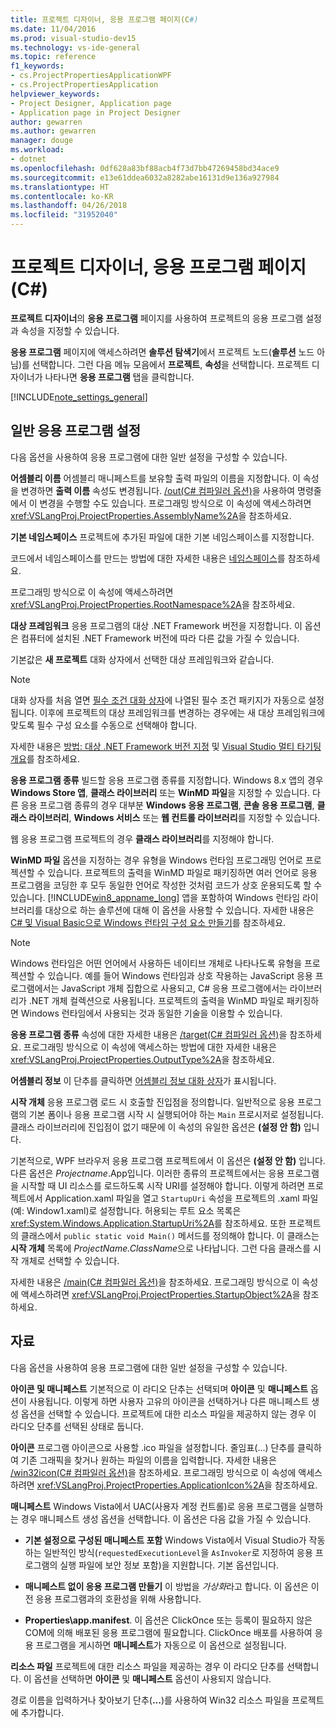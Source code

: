 ```yaml
---
title: 프로젝트 디자이너, 응용 프로그램 페이지(C#)
ms.date: 11/04/2016
ms.prod: visual-studio-dev15
ms.technology: vs-ide-general
ms.topic: reference
f1_keywords:
- cs.ProjectPropertiesApplicationWPF
- cs.ProjectPropertiesApplication
helpviewer_keywords:
- Project Designer, Application page
- Application page in Project Designer
author: gewarren
ms.author: gewarren
manager: douge
ms.workload:
- dotnet
ms.openlocfilehash: 0df628a83bf88acb4f73d7bb47269458bd34ace9
ms.sourcegitcommit: e13e61ddea6032a8282abe16131d9e136a927984
ms.translationtype: HT
ms.contentlocale: ko-KR
ms.lasthandoff: 04/26/2018
ms.locfileid: "31952040"
---
```

# <a name="application-page-project-designer-c"></a>프로젝트 디자이너, 응용 프로그램 페이지(C#)

**프로젝트 디자이너**의 **응용 프로그램** 페이지를 사용하여 프로젝트의 응용 프로그램 설정과 속성을 지정할 수 있습니다.

**응용 프로그램** 페이지에 액세스하려면 **솔루션 탐색기**에서 프로젝트 노드(**솔루션** 노드 아님)를 선택합니다. 그런 다음 메뉴 모음에서 **프로젝트**, **속성**을 선택합니다. 프로젝트 디자이너가 나타나면 **응용 프로그램** 탭을 클릭합니다.

[!INCLUDE[note_settings_general](../../data-tools/includes/note_settings_general_md.md)]

## <a name="general-application-settings"></a>일반 응용 프로그램 설정
 다음 옵션을 사용하여 응용 프로그램에 대한 일반 설정을 구성할 수 있습니다.

 **어셈블리 이름** 어셈블리 매니페스트를 보유할 출력 파일의 이름을 지정합니다. 이 속성을 변경하면 **출력 이름** 속성도 변경됩니다. [/out(C# 컴파일러 옵션)](/dotnet/csharp/language-reference/compiler-options/out-compiler-option)을 사용하여 명령줄에서 이 변경을 수행할 수도 있습니다. 프로그래밍 방식으로 이 속성에 액세스하려면 <xref:VSLangProj.ProjectProperties.AssemblyName%2A>을 참조하세요.

 **기본 네임스페이스** 프로젝트에 추가된 파일에 대한 기본 네임스페이스를 지정합니다.

 코드에서 네임스페이스를 만드는 방법에 대한 자세한 내용은 [네임스페이스](/dotnet/csharp/language-reference/keywords/namespace)를 참조하세요.

 프로그래밍 방식으로 이 속성에 액세스하려면 <xref:VSLangProj.ProjectProperties.RootNamespace%2A>을 참조하세요.

 **대상 프레임워크** 응용 프로그램의 대상 .NET Framework 버전을 지정합니다. 이 옵션은 컴퓨터에 설치된 .NET Framework 버전에 따라 다른 값을 가질 수 있습니다.

 기본값은 **새 프로젝트** 대화 상자에서 선택한 대상 프레임워크와 같습니다.

> [!NOTE]
> 대화 상자를 처음 열면 [필수 조건 대화 상자](../../ide/reference/prerequisites-dialog-box.md)에 나열된 필수 조건 패키지가 자동으로 설정됩니다. 이후에 프로젝트의 대상 프레임워크를 변경하는 경우에는 새 대상 프레임워크에 맞도록 필수 구성 요소를 수동으로 선택해야 합니다.


 자세한 내용은 [방법: 대상 .NET Framework 버전 지정](../../ide/how-to-target-a-version-of-the-dotnet-framework.md) 및 [Visual Studio 멀티 타기팅 개요](../../ide/visual-studio-multi-targeting-overview.md)를 참조하세요.

 **응용 프로그램 종류** 빌드할 응용 프로그램 종류를 지정합니다. Windows 8.x 앱의 경우 **Windows Store 앱**, **클래스 라이브러리** 또는 **WinMD 파일**을 지정할 수 있습니다. 다른 응용 프로그램 종류의 경우 대부분 **Windows 응용 프로그램**, **콘솔 응용 프로그램**, **클래스 라이브러리**, **Windows 서비스** 또는 **웹 컨트롤 라이브러리**를 지정할 수 있습니다.

 웹 응용 프로그램 프로젝트의 경우 **클래스 라이브러리**를 지정해야 합니다.

 **WinMD 파일** 옵션을 지정하는 경우 유형을 Windows 런타임 프로그래밍 언어로 프로젝션할 수 있습니다. 프로젝트의 출력을 WinMD 파일로 패키징하면 여러 언어로 응용 프로그램을 코딩한 후 모두 동일한 언어로 작성한 것처럼 코드가 상호 운용되도록 할 수 있습니다. [!INCLUDE[win8_appname_long](../../debugger/includes/win8_appname_long_md.md)] 앱을 포함하여 Windows 런타임 라이브러리를 대상으로 하는 솔루션에 대해 이 옵션을 사용할 수 있습니다. 자세한 내용은[C# 및 Visual Basic으로 Windows 런타임 구성 요소 만들기](/windows/uwp/winrt-components/creating-windows-runtime-components-in-csharp-and-visual-basic)를 참조하세요.

> [!NOTE]
> Windows 런타임은 어떤 언어에서 사용하든 네이티브 개체로 나타나도록 유형을 프로젝션할 수 있습니다. 예를 들어 Windows 런타임과 상호 작용하는 JavaScript 응용 프로그램에서는 JavaScript 개체 집합으로 사용되고, C# 응용 프로그램에서는 라이브러리가 .NET 개체 컬렉션으로 사용됩니다. 프로젝트의 출력을 WinMD 파일로 패키징하면 Windows 런타임에서 사용되는 것과 동일한 기술을 이용할 수 있습니다.


 **응용 프로그램 종류** 속성에 대한 자세한 내용은 [/target(C# 컴파일러 옵션)](/dotnet/csharp/language-reference/compiler-options/target-compiler-option)을 참조하세요. 프로그래밍 방식으로 이 속성에 액세스하는 방법에 대한 자세한 내용은 <xref:VSLangProj.ProjectProperties.OutputType%2A>을 참조하세요.

 **어셈블리 정보** 이 단추를 클릭하면 [어셈블리 정보 대화 상자](../../ide/reference/assembly-information-dialog-box.md)가 표시됩니다.

 **시작 개체** 응용 프로그램 로드 시 호출할 진입점을 정의합니다. 일반적으로 응용 프로그램의 기본 폼이나 응용 프로그램 시작 시 실행되어야 하는 `Main` 프로시저로 설정됩니다. 클래스 라이브러리에 진입점이 없기 때문에 이 속성의 유일한 옵션은 **(설정 안 함)** 입니다.

 기본적으로, WPF 브라우저 응용 프로그램 프로젝트에서 이 옵션은 **(설정 안 함)** 입니다. 다른 옵션은 *Projectname*.App입니다. 이러한 종류의 프로젝트에서는 응용 프로그램을 시작할 때 UI 리소스를 로드하도록 시작 URI를 설정해야 합니다. 이렇게 하려면 프로젝트에서 Application.xaml 파일을 열고 `StartupUri` 속성을 프로젝트의 .xaml 파일(예: Window1.xaml)로 설정합니다. 허용되는 루트 요소 목록은 <xref:System.Windows.Application.StartupUri%2A>를 참조하세요. 또한 프로젝트의 클래스에서 `public static void Main()` 메서드를 정의해야 합니다. 이 클래스는 **시작 개체** 목록에 *ProjectName.ClassName*으로 나타납니다. 그런 다음 클래스를 시작 개체로 선택할 수 있습니다.

 자세한 내용은 [/main(C# 컴파일러 옵션)](/dotnet/csharp/language-reference/compiler-options/main-compiler-option)을 참조하세요. 프로그래밍 방식으로 이 속성에 액세스하려면 <xref:VSLangProj.ProjectProperties.StartupObject%2A>을 참조하세요.

## <a name="resources"></a>자료
 다음 옵션을 사용하여 응용 프로그램에 대한 일반 설정을 구성할 수 있습니다.

 **아이콘 및 매니페스트** 기본적으로 이 라디오 단추는 선택되며 **아이콘** 및 **매니페스트** 옵션이 사용됩니다. 이렇게 하면 사용자 고유의 아이콘을 선택하거나 다른 매니페스트 생성 옵션을 선택할 수 있습니다. 프로젝트에 대한 리소스 파일을 제공하지 않는 경우 이 라디오 단추를 선택된 상태로 둡니다.

 **아이콘** 프로그램 아이콘으로 사용할 .ico 파일을 설정합니다. 줄임표(...) 단추를 클릭하여 기존 그래픽을 찾거나 원하는 파일의 이름을 입력합니다. 자세한 내용은 [/win32icon(C# 컴파일러 옵션)](/dotnet/csharp/language-reference/compiler-options/win32icon-compiler-option)을 참조하세요. 프로그래밍 방식으로 이 속성에 액세스하려면 <xref:VSLangProj.ProjectProperties.ApplicationIcon%2A>을 참조하세요.

 **매니페스트** Windows Vista에서 UAC(사용자 계정 컨트롤)로 응용 프로그램을 실행하는 경우 매니페스트 생성 옵션을 선택합니다. 이 옵션은 다음 값을 가질 수 있습니다.

-   **기본 설정으로 구성된 매니페스트 포함** Windows Vista에서 Visual Studio가 작동하는 일반적인 방식(`requestedExecutionLevel`을 `AsInvoker`로 지정하여 응용 프로그램의 실행 파일에 보안 정보 포함)을 지원합니다. 기본 옵션입니다.

-   **매니페스트 없이 응용 프로그램 만들기** 이 방법을 *가상화*라고 합니다. 이 옵션은 이전 응용 프로그램과의 호환성을 위해 사용합니다.

-   **Properties\app.manifest**. 이 옵션은 ClickOnce 또는 등록이 필요하지 않은 COM에 의해 배포된 응용 프로그램에 필요합니다. ClickOnce 배포를 사용하여 응용 프로그램을 게시하면 **매니페스트**가 자동으로 이 옵션으로 설정됩니다.

**리소스 파일** 프로젝트에 대한 리소스 파일을 제공하는 경우 이 라디오 단추를 선택합니다. 이 옵션을 선택하면 **아이콘** 및 **매니페스트** 옵션이 사용되지 않습니다.

경로 이름을 입력하거나 찾아보기 단추(**...**)를 사용하여 Win32 리소스 파일을 프로젝트에 추가합니다.